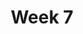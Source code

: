 ---
    title: Week 7
    weekNumber: 7
    days:
      - date: 2022-11-7
        events:
          "**LEC 19**{: .label .label-lecture } Percentiles and Confidence Intervals":
            "[CIT 13.1-13.3](https://inferentialthinking.com/chapters/13/1/Percentiles.html)"
                
          "**DIS 7**{: .label .label-disc } [Hypothesis Testing and Permutation Testing](https://practice.dsc10.com/disc07)":
      - date: 2022-11-8
        events:
          
          "**HW 5**{: .label .label-hw } **[Simulation, Sampling, and Hypothesis Testing](http://datahub.ucsd.edu/user-redirect/git-sync?repo=https://github.com/dsc-courses/dsc10-2022-fa&subPath=homeworks/hw05/hw05.ipynb)**":
      - date: 2022-11-9
        events:
          "**LEC 20**{: .label .label-lecture } CIs for Hypothesis Testing, Center and Spread":
            "[CIT 13.4-14.2](https://inferentialthinking.com/chapters/13/4/Using_Confidence_Intervals.html)"
                
      - date: 2022-11-11
        events:
          
          "No Lecture (Veterans Day 🎖️)":
      - date: 2022-11-12
        events:
          
          "**Lab 6**{: .label .label-lab } **Resampling and the Bootstrap**":
---